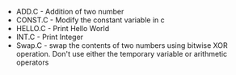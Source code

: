 * ADD.C - Addition of two number
* CONST.C - Modify the constant variable in c
* HELLO.C -  Print Hello World
* INT.C - Print Integer
* Swap.C - swap the contents of two numbers using bitwise XOR operation. Don't use either the temporary variable or arithmetic operators